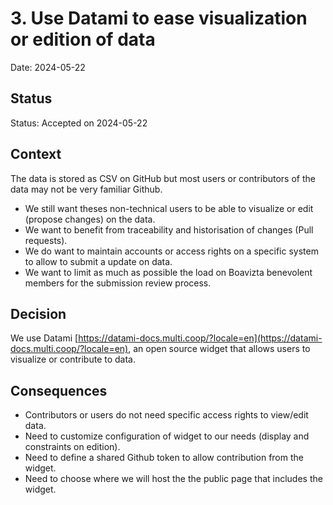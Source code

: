 # 3. Use Datami to ease visualization or edition of data

Date: 2024-05-22

## Status

Status: Accepted on 2024-05-22  


## Context

The data is stored as CSV on GitHub but most users or contributors of the data may not be very familiar Github.

- We still want theses non-technical users to be able to visualize or edit (propose changes) on the data.
- We want to benefit from traceability and historisation of changes (Pull requests).
- We do want to maintain accounts or access rights on a specific system to allow to submit a update on data.
- We want to limit as much as possible the load on Boavizta benevolent members for the submission review process.

## Decision

We use Datami [https://datami-docs.multi.coop/?locale=en](https://datami-docs.multi.coop/?locale=en), an open source widget that allows users to visualize or contribute to data.

## Consequences

- Contributors or users do not need specific access rights to view/edit data.
- Need to customize configuration of widget to our needs (display and constraints on edition).
- Need to define a shared Github token to allow contribution from the widget.
- Need to choose where we will host the the public page that includes the widget.
